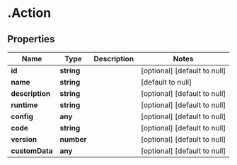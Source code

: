 # .Action

## Properties
Name | Type | Description | Notes
------------ | ------------- | ------------- | -------------
**id** | **string** |  | [optional] [default to null]
**name** | **string** |  | [default to null]
**description** | **string** |  | [optional] [default to null]
**runtime** | **string** |  | [optional] [default to null]
**config** | **any** |  | [optional] [default to null]
**code** | **string** |  | [optional] [default to null]
**version** | **number** |  | [optional] [default to null]
**customData** | **any** |  | [optional] [default to null]


